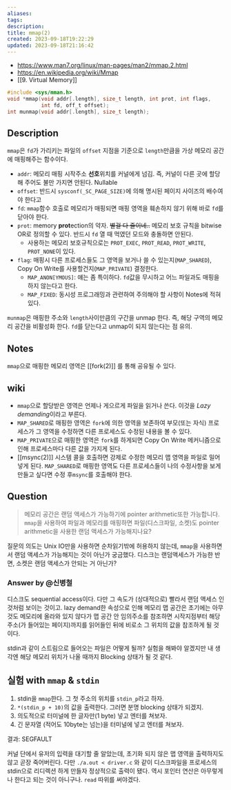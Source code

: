 ```yaml
---
aliases: 
tags: 
description:
title: mmap(2)
created: 2023-09-18T19:22:29
updated: 2023-09-18T21:16:42
---
```

- <https://www.man7.org/linux/man-pages/man2/mmap.2.html>
- <https://en.wikipedia.org/wiki/Mmap>
- [[9. Virtual Memory]]

```c
#include <sys/mman.h>
void *mmap(void addr[.length], size_t length, int prot, int flags,
  		   int fd, off_t offset);
int munmap(void addr[.length], size_t length);
```

## Description

`mmap`은 `fd`가 가리키는 파일의 `offset` 지점을 기준으로 `length`만큼을 가상 메모리 공간에 매핑해주는 함수이다.

- `addr`: 메모리 매핑 시작주소 **선호**위치를 커널에게 넘김. 즉, 커널이 다른 곳에 할당해 주어도 불만 가지면 안된다. Nullable
- `offset`: 반드시 `sysconf(_SC_PAGE_SIZE)`에 의해 명시된 페이지 사이즈의 배수여야 한다고
- `fd`: `mmap`함수 호출로 메모리가 매핑되면 매핑 영역을 훼손하지 않기 위해 바로 `fd`를 닫아야 한다.
- `prot`: memory **prot**ection의 약자. ~~별걸 다 줄이네..~~ 메모리 보호 규칙을 bitwise OR로 정의할 수 있다. 반드시 `fd` 열 때 먹였던 모드와 충돌하면 안된다.
	- 사용하는 메모리 보호규칙으로는 `PROT_EXEC`, `PROT_READ`, `PROT_WRITE`, `PROT_NONE`이 있다.
- `flag`: 매핑시 다른 프로세스들도 그 영역을 보거나 쓸 수 있는지(`MAP_SHARED`), Copy On Write를 사용할건지(`MAP_PRIVATE`) 결정한다.
	- `MAP_ANON[YMOUS]`: 얘는 좀 특이하다. `fd`값을 무시하고 어느 파일과도 매핑을 하지 않는다고 한다.
	- `MAP_FIXED`: 동시성 프로그래밍과 관련하여 주의해야 할 사항이 Notes에 적혀있다.

`munmap`은 매핑한 주소와 `length`사이만큼의 구간을 unmap 한다. 즉, 해당 구역의 메모리 공간을 비활성화 한다. `fd`를 닫는다고 unmap이 되지 않는다는 점 유의.

## Notes

`mmap`으로 매핑한 메모리 영역은 [[fork(2)]] 를 통해 공유될 수 있다.

## wiki

- `mmap`으로 할당받은 영역은 언제나 게으르게 파일을 읽거나 쓴다. 이것을 *Lazy demanding*이라고 부른다.
- `MAP_SHARED`로 매핑한 영역은 `fork`에 의한 영역을 보존하여 부모(또는 자식) 프로세스가 그 영역을 수정하면 다른 프로세스도 수정된 내용을 볼 수 있다.
- `MAP_PRIVATE`으로 매핑한 영역은 `fork`를 하게되면 Copy On Write 메커니즘으로 인해 프로세스마다 다른 값을 가지게 된다.
- [[msync(2)]] 시스템 콜을 호출하면 강제로 수정한 메모리 맵 영역을 파일로 밀어넣게 된다. `MAP_SHARED`로 매핑한 영역도 다른 프로세스들이 나의 수정사항을 보게 만들고 싶다면 수정 후`msync`를 호출해야 한다.

## Question

> 메모리 공간은 랜덤 액세스가 가능하기에 pointer arithmetic또한 가능합니다. `mmap`을 사용하여 파일과 메모리를 매핑하면 파일(디스크파일, 소켓)도 pointer arithmetic을 사용한 랜덤 액세스가 가능해지나요?

질문의 의도는 Unix IO만을 사용하면 순차읽기밖에 허용하지 않는데, `mmap`을 사용하면서 랜덤 액세스가 가능해지는 것이 아닌가 궁금했다. 디스크는 랜덤액세스가 가능한 반면, 소켓은 랜덤 액세스가 안되는 거 아닌가?

### Answer by @신병철

디스크도 sequential access이다. 다만 그 속도가 (상대적으로) 빨라서 랜덤 액세스 인것처럼 보이는 것이고. lazy demand한 속성으로 인해 메모리 맵 공간은 초기에는 아무것도 메모리에 올라와 있지 않다가 맵 공간 안 임의주소를 참조하면 시작지점부터 해당 주소(가 들어있는 페이지)까지를 읽어들인 뒤에 비로소 그 위치의 값을 참조하게 될 것이다.

stdin과 같이 스트림으로 들어오는 파일은 어떻게 될까? 실험을 해봐야 알겠지만 내 생각엔 해당 메모리 위치가 나올 때까지 Blocking 상태가 될 것 같다.

## 실험 with `mmap` & `stdin`

1. stdin을 `mmap`한다. 그 첫 주소의 위치를 `stdin_p`라고 하자.
2. `*(stdin_p + 10)`의 값을 출력한다. 그러면 분명 blocking 상태가 되겠지.
3. 의도적으로 터미널에 한 글자만(1 byte) 넣고 엔터를 쳐보자.
4. 긴 문자열 (적어도 10byte는 넘는)을 터미널에 넣고 엔터를 쳐보자.

결과: SEGFAULT

커널 단에서 유저의 입력을 대기할 줄 알았는데, 초기화 되지 않은 맵 영역을 출력하지도 않고 곧장 죽어버린다. 다만 `./a.out < driver.c` 와 같이 디스크파일을 프로세스의 stdin으로 리디렉션 하게 만들자 정상적으로 출력이 됐다. 역시 포인터 연산은 아무렇게나 한다고 되는 것이 아니구나. `read` 따위를 써야겠다.
